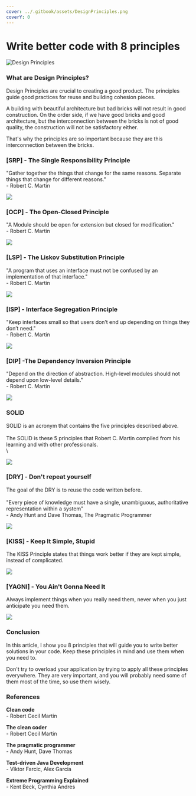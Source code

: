 ```yaml
---
cover: ../.gitbook/assets/DesignPrinciples.png
coverY: 0
---
```


# Write better code with 8 principles

![Design Principles](../.gitbook/assets/DesignPrinciples.png)

### What are Design Principles? 

Design Principles are crucial to creating a good product. The principles guide good practices for reuse and building cohesion pieces.

A building with beautiful architecture but bad bricks will not result in good construction. On the order side, if we have good bricks and good architecture, but the interconnection between the bricks is not of good quality, the construction will not be satisfactory either.

That's why the principles are so important because they are this interconnection between the bricks.

### \[SRP] - The Single Responsibility Principle

"Gather together the things that change for the same reasons. Separate things that change for different reasons." \
\- Robert C. Martin

![](../.gitbook/assets/image6.png)

### \[OCP] - The Open-Closed Principle

"A Module should be open for extension but closed for modification."\
\- Robert C. Martin

![](<../.gitbook/assets/image7 (1).png>)

### \[LSP] - The Liskov Substitution Principle

"A program that uses an interface must not be confused by an implementation of that interface."\
\- Robert C. Martin

![](<../.gitbook/assets/image8 (1).png>)

### \[ISP] - Interface Segregation Principle

"Keep interfaces small so that users don’t end up depending on things they don’t need."\
\- Robert C. Martin

![](../.gitbook/assets/image10.png)

### \[DIP] -The Dependency Inversion Principle

"Depend on the direction of abstraction. High-level modules should not depend upon low-level details."\
\- Robert C. Martin

![](../.gitbook/assets/image11.png)

### SOLID

SOLID is an acronym that contains the five principles described above. \
\
The SOLID is these 5 principles that Robert C. Martin compiled from his learning and with other professionals.\
\


![](../.gitbook/assets/image14.png)

### \[DRY] - Don't repeat yourself

The goal of the DRY is to reuse the code written before.\
\
"Every piece of knowledge must have a single, unambiguous, authoritative representation within a system"\
\- Andy Hunt and Dave Thomas, The Pragmatic Programmer

![](../.gitbook/assets/image15.png)

### \[KISS] - Keep It Simple, Stupid

The KISS Principle states that things work better if they are kept simple, instead of complicated.

![](../.gitbook/assets/image17.png)

### \[YAGNI] - You Ain't Gonna Need It

Always implement things when you really need them, never when you just anticipate you need them.

![](../.gitbook/assets/image19.png)

### Conclusion

In this article, I show you 8 principles that will guide you to write better solutions in your code. Keep these principles in mind and use them when you need to.

Don't try to overload your application by trying to apply all these principles everywhere. They are very important, and you will probably need some of them most of the time, so use them wisely.



### References

**Clean code**\
\- Robert Cecil Martin

**The clean coder**\
\- Robert Cecil Martin

**The pragmatic programmer**\
\- Andy Hunt, Dave Thomas

**Test-driven Java Development**\
\- Viktor Farcic, Alex Garcia

**Extreme Programming Explained**\
\- Kent Beck, Cynthia Andres
